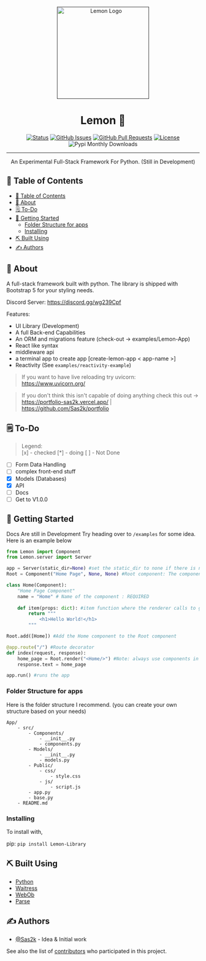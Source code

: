 <p align="center">
  <a href="" rel="noopener">
 <img width=240px height=240px src="https://emojipedia-us.s3.dualstack.us-west-1.amazonaws.com/thumbs/120/twitter/322/lemon_1f34b.png" alt="Lemon Logo"></a>
</p>

<h1 align="center">Lemon &#127819;</h3>

<div align="center">

[![Status](https://img.shields.io/badge/status-active-success.svg)]()
[![GitHub Issues](https://img.shields.io/github/issues/Sas2k/Lemon.svg)](https://github.com/kylelobo/The-Documentation-Compendium/issues)
[![GitHub Pull Requests](https://img.shields.io/github/issues-pr/Sas2k/Lemon.svg)](https://github.com/kylelobo/The-Documentation-Compendium/pulls)
[![License](https://img.shields.io/badge/license-MIT-blue.svg)](/LICENSE)
![Pypi Monthly Downloads](https://img.shields.io/pypi/dm/Lemon-Library.svg)

</div>

---

<p align="center"> An Experimental Full-Stack Framework For Python. (Still in Development)
    <br> 
</p>

## 📝 Table of Contents

- [📝 Table of Contents](#-table-of-contents)
- [🧐 About <a name = "about"></a>](#-about-)
- [🗒 To-Do <a name = "To-Do"></a>](#-to-do-)
- [🏁 Getting Started <a name = "getting_started"></a>](#-getting-started-)
  - [Folder Structure for apps](#folder-structure-for-apps)
  - [Installing](#installing)
- [⛏️ Built Using <a name = "built_using"></a>](#️-built-using-)
- [✍️ Authors <a name = "authors"></a>](#️-authors-)

## 🧐 About <a name = "about"></a>

A full-stack framework built with python. The library is shipped with Bootstrap 5 for your styling needs.

Discord Server: https://discord.gg/wg239Cpf

Features:
- UI Library (Development)
- A full Back-end Capabilities
- An ORM and migrations feature (check-out -> examples/Lemon-App)
- React like syntax
- middleware api
- a terminal app to create app [create-lemon-app < app-name >]
- Reactivity (See `examples/reactivity-example`)

> If you want to have live reloading try uvicorn: https://www.uvicorn.org/

> If you don't think this isn't capable of doing anything check this out -> https://portfolio-sas2k.vercel.app/ | https://github.com/Sas2k/portfolio

## 🗒 To-Do <a name = "To-Do"></a>

> Legend: <br>
> [x] - checked
> [\*] - doing
> [ ] - Not Done

- [ ] Form Data Handling
- [ ] complex front-end stuff
- [x] Models (Databases)
- [x] API
- [ ] Docs
- [ ] Get to V1.0.0

## 🏁 Getting Started <a name = "getting_started"></a>

Docs Are still in Development Try heading over to `/examples` for some idea.
Here is an example below

```python
from Lemon import Component
from Lemon.server import Server

app = Server(static_dir=None) #set the static_dir to none if there is no .css or .js files =The Default Folder for static is public=
Root = Component("Home Page", None, None) #Root component: The component where your other components are rendered: The name inside is the name displayed on the tab, the 2 nones are for css and js file locations

class Home(Component):
    "Home Page Component"
    name = "Home" # Name of the component : REQUIRED
    
    def item(props: dict): #item function where the renderer calls to get your html and other code
        return """
            <h1>Hello World!</h1>
        """

Root.add([Home]) #Add the Home component to the Root component

@app.route("/") #Route decorator
def index(request, response):
    home_page = Root.render("<Home/>") #Note: always use components in Root.render never HTML
    response.text = home_page

app.run() #runs the app
```

### Folder Structure for apps

Here is the folder structure I recommend.
(you can create your own structure based on your needs)
```
App/
    - src/
        - Components/
            - __init__.py
            - components.py
        - Models/
            - __init__.py
            - models.py
        - Public/
            - css/
                - style.css
            - js/
                - script.js
        - app.py
        - base.py
    - README.md
```

### Installing

To install with,

pip: `pip install Lemon-Library`

## ⛏️ Built Using <a name = "built_using"></a>

- [Python](https://python.org)
- [Waitress](https://pypi.org/project/waitress/)
- [WebOb](https://pypi.org/project/WebOb/)
- [Parse](https://pypi.org/project/parse)

## ✍️ Authors <a name = "authors"></a>

- [@Sas2k](https://github.com/Sas2k) - Idea & Initial work

See also the list of [contributors](https://github.com/Sas2k/Lemon/contributors) who participated in this project.
